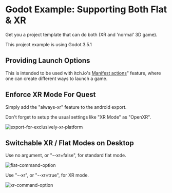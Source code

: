 # Godot Example: Supporting Both Flat & XR
Get you a project template that can do both (XR and 'normal' 3D game).

This project example is using Godot 3.5.1

## Providing Launch Options

This is intended to be used with itch.io's [Manifest actions](https://itch.io/docs/itch/integrating/manifest-actions.html)" feature, where one can create different ways to launch a game. 

## Enforce XR Mode For Quest

Simply add the "always-xr" feature to the android export. 

Don't forget to setup the usual settings like "XR Mode" as "OpenXR".

![export-for-exclusively-xr-platform](/home/sam/GitHub/godot-both-flat-and-vr/screenshots/export-for-exclusively-xr-platform.jpg)

## Switchable XR / Flat Modes on Desktop

Use no argument, or "--xr=false", for standard flat mode.

![flat-command-option](/home/sam/GitHub/godot-both-flat-and-vr/screenshots/flat-command-option.jpg)

Use "--xr", or "--xr=true", for XR mode.

![xr-command-option](/home/sam/GitHub/godot-both-flat-and-vr/screenshots/xr-command-option.jpg)
